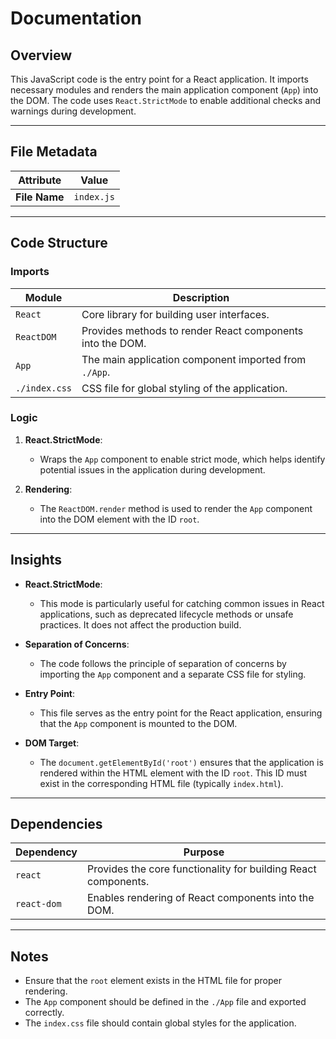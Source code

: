 # Documentation

## Overview

This JavaScript code is the entry point for a React application. It imports necessary modules and renders the main application component (`App`) into the DOM. The code uses `React.StrictMode` to enable additional checks and warnings during development.

---

## File Metadata

| **Attribute** | **Value**       |
|---------------|-----------------|
| **File Name** | `index.js`      |

---

## Code Structure

### Imports

| **Module**       | **Description**                                                                 |
|------------------|---------------------------------------------------------------------------------|
| `React`          | Core library for building user interfaces.                                     |
| `ReactDOM`       | Provides methods to render React components into the DOM.                     |
| `App`            | The main application component imported from `./App`.                         |
| `./index.css`    | CSS file for global styling of the application.                                |

### Logic

1. **React.StrictMode**:
   - Wraps the `App` component to enable strict mode, which helps identify potential issues in the application during development.

2. **Rendering**:
   - The `ReactDOM.render` method is used to render the `App` component into the DOM element with the ID `root`.

---

## Insights

- **React.StrictMode**:
  - This mode is particularly useful for catching common issues in React applications, such as deprecated lifecycle methods or unsafe practices. It does not affect the production build.

- **Separation of Concerns**:
  - The code follows the principle of separation of concerns by importing the `App` component and a separate CSS file for styling.

- **Entry Point**:
  - This file serves as the entry point for the React application, ensuring that the `App` component is mounted to the DOM.

- **DOM Target**:
  - The `document.getElementById('root')` ensures that the application is rendered within the HTML element with the ID `root`. This ID must exist in the corresponding HTML file (typically `index.html`).

---

## Dependencies

| **Dependency** | **Purpose**                                                                 |
|----------------|-----------------------------------------------------------------------------|
| `react`        | Provides the core functionality for building React components.             |
| `react-dom`    | Enables rendering of React components into the DOM.                        |

---

## Notes

- Ensure that the `root` element exists in the HTML file for proper rendering.
- The `App` component should be defined in the `./App` file and exported correctly.
- The `index.css` file should contain global styles for the application.
